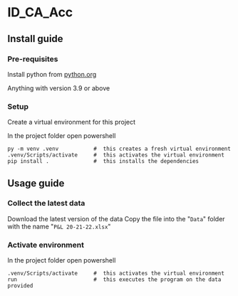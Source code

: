 # ID_CA_Acc

## Install guide

### Pre-requisites

Install python from [python.org](https://www.python.org/downloads/)

Anything with version 3.9 or above

### Setup

Create a virtual environment for this project

In the project folder open powershell

```shell
py -m venv .venv           #  this creates a fresh virtual environment
.venv/Scripts/activate     #  this activates the virtual environment
pip install .              #  this installs the dependencies
```

## Usage guide

### Collect the latest data

Download the latest version of the data
Copy the file into the "`Data`" folder with the name "`P&L 20-21-22.xlsx`"

### Activate environment

In the project folder open powershell

```shell
.venv/Scripts/activate     #  this activates the virtual environment
run                        #  this executes the program on the data provided
```
